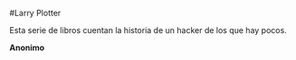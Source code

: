 #Larry Plotter

Esta serie de libros cuentan la historia de un hacker de los que hay pocos.

**Anonimo**